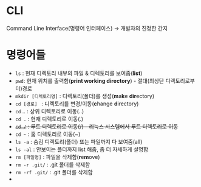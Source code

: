# CLI

Command Line Interface(명령어 인터페이스) -> 개발자의 진정한 간지

# 명령어들

- `ls` : 현재 디렉토리 내부의 파일 & 디렉토리를 보여줌(**list**)
- `pwd`: 현재 위치를 출력함(**print working directory**)  - 절대(최상단 디렉토리로부터)경로
- `mkdir [디렉토리명]` : 디렉토리(폴더)를 생성(**m**a**k**e **dir**ectory)
- `cd [경로] ` : 디렉토리를 변경/이동(**c**hange **d**irectory)
- `cd` .. : 상위 디렉토리로 이동(..)
- `cd .`  : 현재 디렉토리로 이동(.)
- ~~`cd /` : 루트 디렉토리로 이동(/) - 리눅스 시스템에서 루트 디렉토리로 이동~~
- `cd ~` : 홈 디렉토리로 이동(~)
- `ls -a` : 숨김 디렉토리(폴더) 또는 파일까지 다 보여줌(all)
- `ls -al` : 안보이는 폴더까지 list 해줌, 좀 더 자세하게 설명함
- `rm [파일명]` : 파일을 삭제함(**r**e**m**ove)
- `rm -r .git/` : .git 폴더를 삭제함
- `rm -rf .git/` : .git 폴더를 삭제함
- 